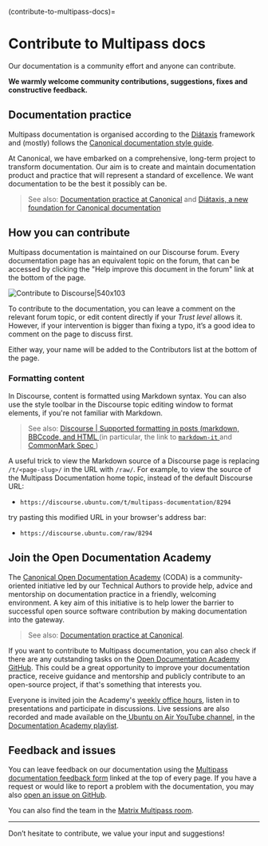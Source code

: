 (contribute-to-multipass-docs)=
# Contribute to Multipass docs

Our documentation is a community effort and anyone can contribute.

**We warmly welcome community contributions, suggestions, fixes and constructive feedback.**

## Documentation practice

Multipass documentation is organised according to the [Diátaxis](https://diataxis.fr/) framework and (mostly) follows the [Canonical documentation style guide](https://docs.ubuntu.com/styleguide/en/).

At Canonical, we have embarked on a comprehensive, long-term project to transform documentation. Our aim is to create and maintain documentation product and practice that will represent a standard of excellence. We want documentation to be the best it possibly can be.

> See also: [Documentation practice at Canonical](https://canonical.com/documentation) and [Diátaxis, a new foundation for Canonical documentation](https://ubuntu.com/blog/diataxis-a-new-foundation-for-canonical-documentation)

## How you can contribute

Multipass documentation is maintained on our Discourse forum. Every documentation page has an equivalent topic on the forum, that can be accessed by clicking the "Help improve this document in the forum" link at the bottom of the page.

![Contribute to Discourse|540x103](https://assets.ubuntu.com/v1/e099e5dc-contribute-to-discourse-docs.png)

To contribute to the documentation, you can leave a comment on the relevant forum topic, or edit content directly if your *Trust level* allows it. However, if your intervention is bigger than fixing a typo, it’s a good idea to comment on the page to discuss first.

Either way, your name will be added to the Contributors list at the bottom of the page.

### Formatting content

In Discourse, content is formatted using Markdown syntax. You can also use the style toolbar in the Discourse topic editing window to format elements, if you're not familiar with Markdown.

> See also: [Discourse | Supported formatting in posts (markdown, BBCcode, and HTML ](https://meta.discourse.org/t/supported-formatting-in-posts-markdown-bbcode-and-html/239348) (in particular, the link to [`markdown-it` ](https://markdown-it.github.io/) and [CommonMark Spec ](https://spec.commonmark.org/))

A useful trick to view the Markdown source of a Discourse page is replacing `/t/<page-slug>/` in the URL with `/raw/`. For example, to view the source of the Multipass Documentation home topic, instead of the default Discourse URL:

* `https://discourse.ubuntu.com/t/multipass-documentation/8294`

try pasting this modified URL in your browser's address bar:

* `https://discourse.ubuntu.com/raw/8294`

## Join the Open Documentation Academy

The [Canonical Open Documentation Academy](https://canonical.com/documentation/open-documentation-academy) (CODA) is a community-oriented initiative led by our Technical Authors to provide help, advice and mentorship on documentation practice in a friendly, welcoming environment. A key aim of this initiative is to help lower the barrier to successful open source software contribution by making documentation into the gateway.

> See also: [Documentation practice at Canonical](https://canonical.com/documentation).

If you want to contribute to Multipass documentation, you can also check if there are any outstanding tasks on the [Open Documentation Academy GitHub](https://github.com/canonical/open-documentation-academy/issues?q=is%3Aissue+is%3Aopen+multipass+). This could be a great opportunity to improve your documentation practice, receive guidance and mentorship and publicly contribute to an open-source project, if that's something that interests you.

Everyone is invited join the Academy's [weekly office hours](https://discourse.ubuntu.com/t/documentation-office-hours/42771), listen in to presentations and participate in discussions. Live sessions are also recorded and made available on the[ Ubuntu on Air YouTube channel](https://www.youtube.com/@UbuntuOnAir), in the[ Documentation Academy playlist](https://www.youtube.com/watch?v=GT03aSdabJE&list=PL-qBHd6_LXWYefHij0dJ7c9X-Q9QfFFFa&pp=iAQB).


## Feedback and issues

You can leave feedback on our documentation using the [Multipass documentation feedback form](https://docs.google.com/forms/d/e/1FAIpQLSd0XZDU9sbOCiljceh3rO_rkp6vazy2ZsIWgx4gsvl_Sec4Ig/viewform) linked at the top of every page. If you have a request or would like to report a problem with the documentation, you may also [open an issue on GitHub](https://github.com/canonical/multipass/issues/new/choose).

You can also find the team in the [Matrix Multipass room](https://app.element.io/#/room/#Multipass:matrix.org).

---

Don’t hesitate to contribute, we value your input and suggestions!
